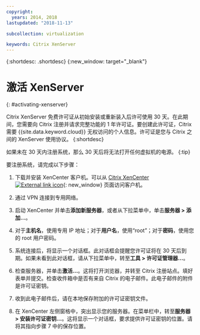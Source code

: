 ```yaml
---
copyright:
  years: 2014, 2018
lastupdated: "2018-11-13"

subcollection: virtualization

keywords: Citrix XenServer 
---
```


{:shortdesc: .shortdesc}
{:new_window: target="_blank"}

# 激活 XenServer
{: #activating-xenserver}

Citrix XenServer 免费许可证从初始安装或重新装入后许可使用 30 天。在此期间，您需要向 Citrix 注册并请求完整功能的 1 年许可证。要创建此许可证，Citrix 需要 {{site.data.keyword.cloud}} 无权访问的个人信息。许可证是您与 Citrix 之间的 XenServer 使用协议。
{:shortdesc}

如果未在 30 天内注册系统，那么 30 天后将无法打开任何虚拟机的电源。
{:tip}

要注册系统，请完成以下步骤：

1. 下载并安装 XenCenter 客户机。可以从 [Citrix XenCenter ![External link icon](../../icons/launch-glyph.svg "External link icon")](https://community.citrix.com/display/xs/XenCenter){: new_window} 页面访问客户机。

2. 通过 VPN 连接到专用网络。

3. 启动 XenCenter 并单击**添加新服务器**，或者从下拉菜单中，单击**服务器 > 添加...**。

4. 对于**主机名**，使用专用 IP 地址；对于**用户名**，使用“root”；对于**密码**，使用您的 root 用户密码。

5. 系统连接后，将显示一个对话框。此对话框会提醒您许可证将在 30 天后到期。如果未看到此对话框，请从下拉菜单中，转至**工具 > 许可证管理器...**。

6. 检查服务器，并单击**激活...**。这将打开浏览器，并转至 Citrix 注册站点。填好表单并提交。检查收件箱中是否有来自 Citrix 的电子邮件。此电子邮件的附件是许可证密钥。

7. 收到此电子邮件后，请在本地保存附加的许可证密钥文件。

8. 在 XenCenter 左侧窗格中，突出显示您的服务器。在菜单栏中，转至**服务器 > 安装许可证密钥...**。这将显示一个对话框，要求提供许可证密钥的位置。请将其指向步骤 7 中的保存位置。
